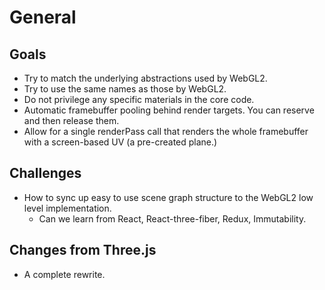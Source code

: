 # General

## Goals

- Try to match the underlying abstractions used by WebGL2.
- Try to use the same names as those by WebGL2.
- Do not privilege any specific materials in the core code.
- Automatic framebuffer pooling behind render targets. You can reserve and then release them.
- Allow for a single renderPass call that renders the whole framebuffer with a screen-based UV (a pre-created plane.)

## Challenges

- How to sync up easy to use scene graph structure to the WebGL2 low level implementation.
  - Can we learn from React, React-three-fiber, Redux, Immutability.

## Changes from Three.js

- A complete rewrite.
